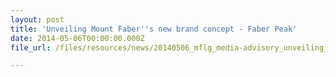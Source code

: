 ```yaml
---
layout: post
title: 'Unveiling Mount Faber''s new brand concept - Faber Peak'
date: 2014-05-06T00:00:00.000Z
file_url: /files/resources/news/20140506_mflg_media-advisory_unveiling_mount_faber_new_brand_concept-faber_peak_singapore.pdf

---
```


